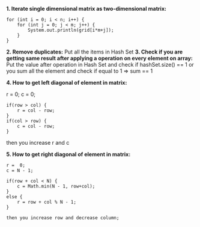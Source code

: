 **1. Iterate single dimensional matrix as two-dimensional matrix:**

    for (int i = 0; i < n; i++) {
	    for (int j = 0; j < m; j++) {
            System.out.println(grid[i*m+j]);
        }
    }
**2. Remove duplicates:** Put all the items in Hash Set
**3. Check if you are getting same result after applying a operation on every element on array:** Put the value after operation in Hash Set and check if hashSet.size() == 1 or you sum all the element and check if equal to 1 => sum == 1

**4. How to get left diagonal of element in matrix:** 

r = 0;
c = 0;

    if(row > col) {
    	r = col - row;
    }
	if(col > row) {
    	c = col - row;
    }
then you increase r and c

**5. How to get right diagonal of element in matrix:** 

    r =  0; 
    c = N - 1;
    
    if(row + col < N) {
    	c = Math.min(N - 1, row+col);
    }
    else {
    	r = row + col % N - 1;
    }
	
	then you increase row and decrease column;
